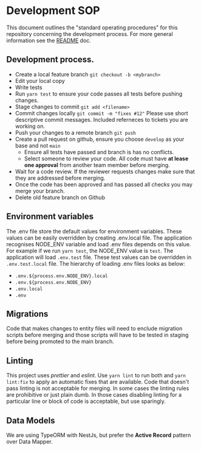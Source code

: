 # Development SOP

This document outlines the "standard operating procedures" for this repository concerning the development process. For more general information see the [README](README.md) doc.

## Development process.

- Create a local feature branch `git checkout -b <mybranch>`
- Edit your local copy
- Write tests
- Run `yarn test` to ensure your code passes all tests before pushing changes.
- Stage changes to commit `git add <filename>`
- Commit changes locally `git commit -m "fixes #12"` Please use short descriptive commit messages. Included referneces to tickets you are working on.
- Push your changes to a remote branch `git push`
- Create a pull request on github, ensure you choose `develop` as your base and not `main`
  - Ensure all tests have passed and branch is has no conflicts.
  - Select someone to review your code. All code must have **at lease one approval** from another team member before merging.
- Wait for a code review. If the reviewer requests changes make sure that they are addressed before merging.
- Once the code has been approved and has passed all checks you may merge your branch.
- Delete old feature branch on Github

## Environment variables

The .env file store the default values for environment variables.
These values can be easily overridden by creating .env.local file.
The application recognises NODE_ENV variable and load .env files depends on this value.
For example if we run `yarn test`, the NODE_ENV value is `test`.
The application will load `.env.test` file.
These test values can be overridden in `.env.test.local` file.
The hierarchy of loading .env files looks as below:

- `.env.${process.env.NODE_ENV}.local`
- `.env.${process.env.NODE_ENV}`
- `.env.local`
- `.env`

## Migrations

Code that makes changes to entity files will need to enclude migration scripts before merging and those scripts will have to be tested in staging before being promoted to the main branch.

## Linting

This project uses _prettier_ and _eslint_. Use `yarn lint` to run both and `yarn lint:fix` to apply an automatic fixes that are available. Code that doesn't pass linting is not acceptable for merging. In some cases the linting rules are prohibitive or just plain dumb. In those cases disabling linting for a particular line or block of code is acceptable, but use sparingly.

## Data Models

We are using TypeORM with NestJs, but prefer the **Active Record** pattern over Data Mapper.
